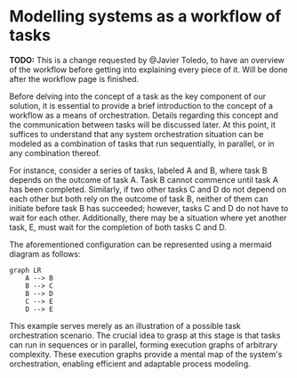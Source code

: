 # Modelling systems as a workflow of tasks

**TODO:** This is a change requested by @Javier Toledo, to have an overview of the workflow before getting into explaining every piece of it. Will be done after the workflow page is finished.

Before delving into the concept of a task as the key component of our solution, it is essential to provide a brief introduction to the concept of a workflow as a means of orchestration. Details regarding this concept and the communication between tasks will be discussed later. At this point, it suffices to understand that any system orchestration situation can be modeled as a combination of tasks that run sequentially, in parallel, or in any combination thereof.

For instance, consider a series of tasks, labeled A and B, where task B depends on the outcome of task A. Task B cannot commence until task A has been completed. Similarly, if two other tasks C and D do not depend on each other but both rely on the outcome of task B, neither of them can initiate before task B has succeeded; however, tasks C and D do not have to wait for each other. Additionally, there may be a situation where yet another task, E, must wait for the completion of both tasks C and D.

The aforementioned configuration can be represented using a mermaid diagram as follows:

```mermaid
graph LR
    A --> B
    B --> C
    B --> D
    C --> E
    D --> E
```

This example serves merely as an illustration of a possible task orchestration scenario. The crucial idea to grasp at this stage is that tasks can run in sequences or in parallel, forming execution graphs of arbitrary complexity. These execution graphs provide a mental map of the system's orchestration, enabling efficient and adaptable process modeling.
